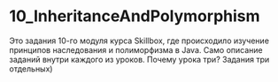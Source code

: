 # 10_InheritanceAndPolymorphism
Это задания 10-го модуля курса Skillbox, где происходило изучение принципов наследования и полиморфизма в Javа. Само описание заданий внутри каждого из уроков. Почему урока три? Задания три отдельных)
